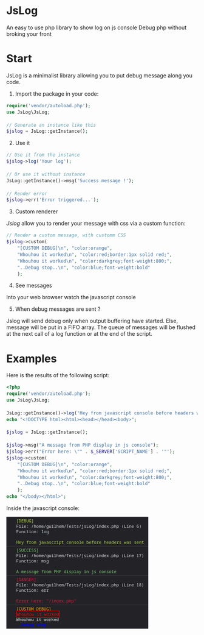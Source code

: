 # JsLog
An easy to use php library to show log on js console
Debug php without broking your front

# Start
JsLog is a minimalist library allowing you to put debug message along you code.
1. Import the package in your code:
```php
require('vendor/autoload.php');
use JsLog\JsLog;

// Generate an instance like this
$jslog = JsLog::getInstance();
```

2. Use it
```php
// Use it from the instance
$jslog->log('Your log');

// Or use it without instance
JsLog::getInstance()->msg('Success message !');

// Render error
$jslog->err('Error triggered...');
```
3. Custom renderer

*Jslog* allow you to render your message with css via a custom function:

```php
// Render a custom message, with customm CSS
$jslog->custom(
	"[CUSTOM DEBUG]\n", "color:orange",
	"Whouhou it worked\n", "color:red;border:1px solid red;",
	"Whouhou it worked\n", "color:darkgrey;font-weight:800;",
	"..Debug stop..\n", "color:blue;font-weight:bold"
	);
```

4. See messages

Into your web browser watch the javascript console

5. When debug messages are sent ?


Jslog will send debug only when output buffering have started. Else, message will be put in a FIFO array.
The queue of messages will be flushed at the next call of a log function or at the end of the script.

# Examples
Here is the results of the following script:
```php
<?php
require('vendor/autoload.php');
use JsLog\JsLog;

JsLog::getInstance()->log('Hey from javascript console before headers was sent');
echo "<!DOCTYPE html><html><head></head><body>";

$jslog = JsLog::getInstance();

$jslog->msg("A message from PHP display in js console");
$jslog->err("Error here: \"" . $_SERVER['SCRIPT_NAME'] . '"');
$jslog->custom(
	"[CUSTOM DEBUG]\n", "color:orange",
	"Whouhou it worked\n", "color:red;border:1px solid red;",
	"Whouhou it worked\n", "color:darkgrey;font-weight:800;",
	"..Debug stop..\n", "color:blue;font-weight:bold"
	);
echo "</body></html>";
```
Inside the javascript console:

![](imgs/rendered_logs.png)
